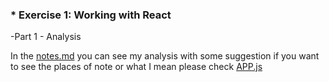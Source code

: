 ### * **Exercise 1: Working with React**

-Part 1 - Analysis

In the [notes.md](https://github.com/wesam-k/AKQA/blob/AkQA-app/src/notes.md) you can see my analysis with some suggestion 
if you want to see the places of note or what I mean please check [APP.js](https://github.com/wesam-k/AKQA/blob/AkQA-app/src/App.js)
